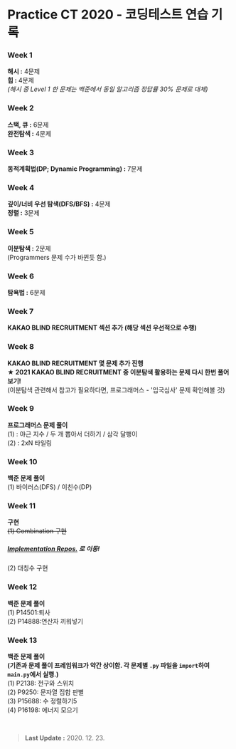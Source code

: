 # Practice CT 2020 - 코딩테스트 연습 기록    


### Week 1
**해시 :** 4문제  
**힙 :** 4문제  
*(해시 중 Level 1 한 문제는 백준에서 동일 알고리즘 정답률 30% 문제로 대체)*


### Week 2  
**스택, 큐 :** 6문제  
**완전탐색 :** 4문제  


### Week 3  
**동적계획법(DP; Dynamic Programming) :** 7문제  


### Week 4  
**깊이/너비 우선 탐색(DFS/BFS) :** 4문제  
**정렬 :** 3문제  


### Week 5  
**이분탐색 :** 2문제  
(Programmers 문제 수가 바뀐듯 함.)  


### Week 6  
**탐욕법 :** 6문제  


### Week 7  
**KAKAO BLIND RECRUITMENT 섹션 추가 (해당 섹션 우선적으로 수행)**  


### Week 8  
**KAKAO BLIND RECRUITMENT 몇 문제 추가 진행**  
**★ 2021 KAKAO BLIND RECRUITMENT 중 이분탐색 활용하는 문제 다시 한번 풀어보기!**  
(이분탐색 관련해서 참고가 필요하다면, 프로그래머스 - '입국심사' 문제 확인해볼 것)  


### Week 9  
**프로그래머스 문제 풀이**  
(1) : 야근 지수 / 두 개 뽑아서 더하기 / 삼각 달팽이  
(2) : 2xN 타일링  


### Week 10
**백준 문제 풀이**  
(1) 바이러스(DFS) / 이친수(DP)  


### Week 11  
**구현**  
~~(1) Combination 구현~~  
##### [Implementation Repos.](https://github.com/Soohan-Park/Implementation) 로 이동!  
(2) 대칭수 구현  


### Week 12  
**백준 문제 풀이**  
(1) P14501:퇴사  
(2) P14888:연산자 끼워넣기  


### Week 13  
**백준 문제 풀이**  
**(기존과 문제 풀이 프레임워크가 약간 상이함. 각 문제별 `.py` 파일을 `import`하여 `main.py`에서 실행.)**  
(1) P2138: 전구와 스위치  
(2) P9250: 문자열 집합 판별  
(3) P15688: 수 정렬하기5  
(4) P16198: 에너지 모으기  

<br/>


> **Last Update :** 2020. 12. 23.
